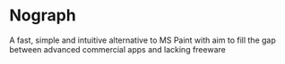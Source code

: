 # Nograph
A fast, simple and intuitive alternative to MS Paint with aim to fill the gap between advanced commercial apps and lacking freeware
